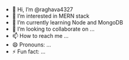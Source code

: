 - 👋 Hi, I’m @raghava4327
- 👀 I’m interested in MERN stack
- 🌱 I’m currently learning Node and MongoDB
- 💞️ I’m looking to collaborate on ...
- 📫 How to reach me ...
- 😄 Pronouns: ...
- ⚡ Fun fact: ...

<!---
raghava4327/raghava4327 is a ✨ special ✨ repository because its `README.md` (this file) appears on your GitHub profile.
You can click the Preview link to take a look at your changes.
--->

